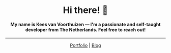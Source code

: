 <h1 align="center">Hi there! 👋</h1>
<h4 align="center">My name is Kees van Voorthuizen — I'm a passionate and self-taught developer from The Netherlands. Feel free to reach out!</h4>

---

<p align="center">
  <a href="https://keesvv.nl">Portfolio</a>
  <span>|</span>
  <a href="https://thoughts.keesvv.nl">Blog</a>
</p>
